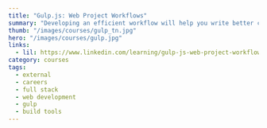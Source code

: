 ```yaml
---
title: "Gulp.js: Web Project Workflows"
summary: "Developing an efficient workflow will help you write better code and test and deploy your web applications easily and efficiently. Gulp.js make setting up compression, minification, preprocessing, and other common tasks easy."
thumb: "/images/courses/gulp_tn.jpg"
hero: "/images/courses/gulp.jpg"
links:
  - lil: https://www.linkedin.com/learning/gulp-js-web-project-workflows/
category: courses
tags:
  - external
  - careers
  - full stack
  - web development
  - gulp
  - build tools
---
```

